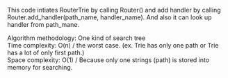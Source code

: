 This code intiates RouterTrie by calling Router() and add handler by calling Router.add_handler(path_name, handler_name). And also it can look up handler from path_mane.  <br>

Algorithm methodology: One kind of search tree <br>
Time complexity: O(n) / the worst case. (ex. Trie has only one path or Trie has a lot of only first path.)  <br>
Space complexity: O(1) / Because only one strings (path) is stored into memory for searching. <br>

